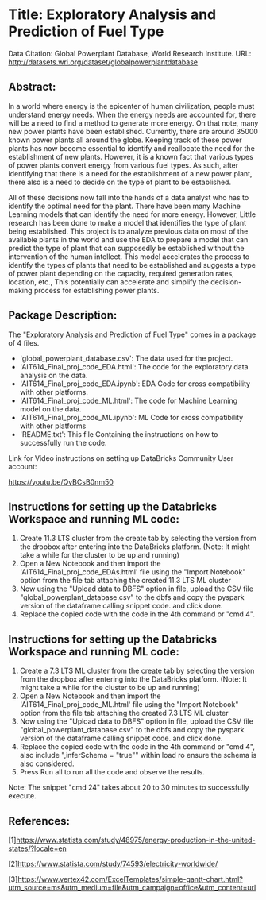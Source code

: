 # Title: Exploratory Analysis and Prediction of Fuel Type

Data Citation: Global Powerplant Database, World Research Institute.
URL: http://datasets.wri.org/dataset/globalpowerplantdatabase






## Abstract:
In a world where energy is the epicenter of human civilization, people must understand energy needs. When the energy needs are accounted for, there will be a need to find a method to generate more energy. On that note, many new power plants have been established. Currently, there are around 35000 known power plants all around the globe. Keeping track of these power plants has now become essential to identify and reallocate the need for the establishment of new plants. However, it is a known fact that various types of power plants convert energy from various fuel types. As such, after identifying that there is a need for the establishment of a new power plant, there also is a need to decide on the type of plant to be established. 

All of these decisions now fall into the hands of a data analyst who has to identify the optimal need for the plant. There have been many Machine Learning models that can identify the need for more energy. However, Little research has been done to make a model that identifies the type of plant being established. This project is to analyze previous data on most of the available plants in the world and use the EDA to prepare a model that can predict the type of plant that can supposedly be established without the intervention of the human intellect. This model accelerates the process to identify the types of plants that need to be established and suggests a type of power plant depending on the capacity, required generation rates, location, etc., This potentially can accelerate and simplify the decision-making process for establishing power plants.





## Package Description:
The "Exploratory Analysis and Prediction of Fuel Type" comes in a package of 4 files.
- 'global_powerplant_database.csv': The data used for the project.
- 'AIT614_Final_proj_code_EDA.html': The code for the exploratory data analysis on the data.
- 'AIT614_Final_proj_code_EDA.ipynb': EDA Code for cross compatibility with other platforms.
- 'AIT614_Final_proj_code_ML.html': The code for Machine Learning model on the data.
- 'AIT614_Final_proj_code_ML.ipynb': ML Code for cross compatibility with other platforms
- 'README.txt': This file Containing the instructions on how to successfully run the code.




Link for Video instructions on setting up DataBricks Community User account:

https://youtu.be/QvBCsB0nm50





## Instructions for setting up the Databricks Workspace and running ML code:
1. Create 11.3 LTS cluster from the create tab by selecting the version from the dropbox after entering into the DataBricks platform. (Note: It might take a while for the cluster to be up and running)
2. Open a New Notebook and then import the 'AIT614_Final_proj_code_EDAs.html' file using the "Import Notebook" option from the file tab attaching the created 11.3 LTS ML cluster 
3. Now using the "Upload data to DBFS" option in file, upload the CSV file "global_powerplant_database.csv" to the dbfs and copy the pyspark version of the dataframe calling snippet code. and click done.
4. Replace the copied code with the code in the 4th command or "cmd 4".




## Instructions for setting up the Databricks Workspace and running ML code:

1. Create a 7.3 LTS ML cluster from the create tab by selecting the version from the dropbox after entering into the DataBricks platform. (Note: It might take a while for the cluster to be up and running)
2. Open a New Notebook and then import the 'AIT614_Final_proj_code_ML.html' file using the "Import Notebook" option from the file tab attaching the created 7.3 LTS ML cluster 
3. Now using the "Upload data to DBFS" option in file, upload the CSV file "global_powerplant_database.csv" to the dbfs and copy the pyspark version of the dataframe calling snippet code. and click done.
4. Replace the copied code with the code in the 4th command or "cmd 4", also include
",inferSchema = "true"" within load ro ensure the schema is also considered.
5. Press Run all to run all the code and observe the results.

Note: The snippet "cmd 24" takes about 20 to 30 minutes to successfully execute.







## References:
[1]https://www.statista.com/study/48975/energy-production-in-the-united-states/?locale=en 

[2]https://www.statista.com/study/74593/electricity-worldwide/

[3]https://www.vertex42.com/ExcelTemplates/simple-gantt-chart.html?utm_source=ms&utm_medium=file&utm_campaign=office&utm_content=url
